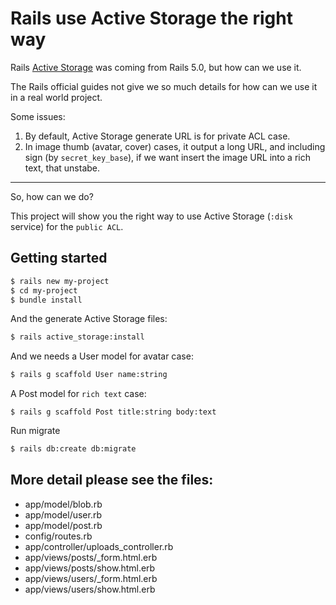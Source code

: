 # Rails use Active Storage the right way

Rails [Active Storage](https://guides.rubyonrails.org/active_storage_overview.html) was coming from Rails 5.0, but how can we use it.

The Rails official guides not give we so much details for how can we use it in a real world project.

Some issues:

1. By default, Active Storage generate URL is for private ACL case.
2. In image thumb (avatar, cover) cases, it output a long URL, and including sign (by `secret_key_base`), if we want insert the image URL into a rich text, that unstabe.

----

So, how can we do?

This project will show you the right way to use Active Storage (`:disk` service) for the `public ACL`.

## Getting started

```bash
$ rails new my-project
$ cd my-project
$ bundle install
```

And the generate Active Storage files:

```bash
$ rails active_storage:install
```

And we needs a User model for avatar case:

```bash
$ rails g scaffold User name:string
```

A Post model for `rich text` case:

```
$ rails g scaffold Post title:string body:text
```

Run migrate

```bash
$ rails db:create db:migrate
```

## More detail please see the files:

- app/model/blob.rb
- app/model/user.rb
- app/model/post.rb
- config/routes.rb
- app/controller/uploads_controller.rb
- app/views/posts/_form.html.erb
- app/views/posts/show.html.erb
- app/views/users/_form.html.erb
- app/views/users/show.html.erb
